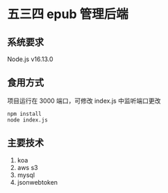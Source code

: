 # 五三四 epub 管理后端

## 系统要求

Node.js v16.13.0

## 食用方式

项目运行在 3000 端口，可修改 index.js 中监听端口更改

```
npm install
node index.js
```

## 主要技术

1. koa
2. aws s3
3. mysql
4. jsonwebtoken
